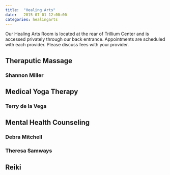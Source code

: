 ```yaml
---
title:  "Healing Arts"
date:   2015-07-01 12:00:00
categories: healingarts
---
```

Our Healing Arts Room is located at the rear of Trillium Center and is accessed privately through our back entrance. Appointments are scheduled with each provider. Please discuss fees with your provider.

## Theraputic Massage

### Shannon Miller

## Medical Yoga Therapy

### Terry de la Vega

## Mental Health Counseling

### Debra Mitchell

### Theresa Samways

## Reiki

